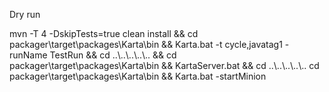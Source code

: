 Dry run

mvn -T 4 -DskipTests=true clean install
&&
cd packager\target\packages\Karta\bin  && Karta.bat -t cycle,javatag1 -runName TestRun && cd ..\\..\\..\\..\\.. 
&& 
cd packager\target\packages\Karta\bin && KartaServer.bat 
&&
cd ..\\..\\..\\..\\..
cd packager\target\packages\Karta\bin && Karta.bat -startMinion



